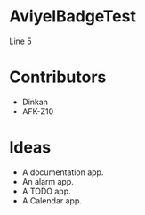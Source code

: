 # AviyelBadgeTest

Line 5

# Contributors
- Dinkan
- AFK-Z10

# Ideas
- A documentation app.
- An alarm app.
- A TODO app.
- A Calendar app.
